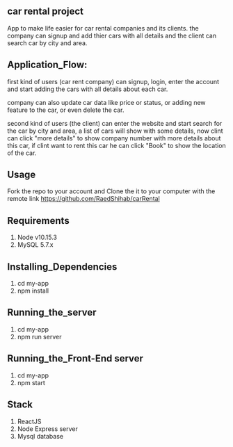 ## car rental project

App to make life easier for car rental companies and its clients.
the company can signup and add thier cars with all details and the client can search car by city and area.

## Application_Flow:
first kind of users (car rent company) can signup, login, enter the account and start adding the cars with all details     about each car.

company can also update car data like price or status, or adding new feature to the car, or even delete the car.

second kind of users (the client) can enter the website and start search for the car by city and area, a list of cars will show with some details, now clint can click "more details" to show company number with more details about this car, if clint want to rent this car he can click "Book" to show the location of the car.

## Usage
Fork the repo to your account and Clone the it to your computer with the remote link https://github.com/RaedShihab/carRental

## Requirements

1. Node v10.15.3
2. MySQL 5.7.x

## Installing_Dependencies

1. cd my-app 
2. npm install

## Running_the_server

1. cd my-app
2. npm run server

## Running_the_Front-End server

1. cd my-app
2. npm start

## Stack

1. ReactJS 
2. Node Express server
3. Mysql database
